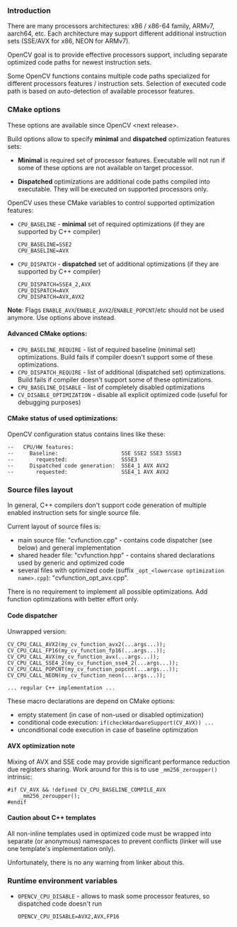 ### Introduction

There are many processors architectures: x86 / x86-64 family, ARMv7, aarch64, etc.
Each architecture may support different additional instruction sets (SSE/AVX for x86, NEON for ARMv7).

OpenCV goal is to provide effective processors support, including separate optimized code paths for newest instruction sets.

Some OpenCV functions contains multiple code paths specialized for different processors features / instruction sets.
Selection of executed code path is based on auto-detection of available processor features.

### CMake options

These options are available since OpenCV &lt;next release&gt;.

Build options allow to specify **minimal** and **dispatched** optimization features sets:

* **Minimal** is required set of processor features. Executable will not run if some of these options are not available on target processor.

* **Dispatched** optimizations are additional code paths compiled into executable. They will be executed on supported processors only.

OpenCV uses these CMake variables to control supported optimization features:

* `CPU_BASELINE` - **minimal** set of required optimizations (if they are supported by C++ compiler)
  ```
  CPU_BASELINE=SSE2
  CPU_BASELINE=AVX
  ```
* `CPU_DISPATCH` - **dispatched** set of additional optimizations (if they are supported by C++ compiler)
  ```
  CPU_DISPATCH=SSE4_2,AVX
  CPU_DISPATCH=AVX
  CPU_DISPATCH=AVX,AVX2
  ```

**Note**: Flags `ENABLE_AVX`/`ENABLE_AVX2`/`ENABLE_POPCNT`/etc should not be used anymore. Use options above instead.

#### Advanced CMake options:

* `CPU_BASELINE_REQUIRE` - list of required baseline (minimal set) optimizations. Build fails if compiler doesn't support some of these optimizations.
* `CPU_DISPATCH_REQUIRE` - list of additional (dispatched set) optimizations. Build fails if compiler doesn't support some of these optimizations.
* `CPU_BASELINE_DISABLE` - list of completely disabled optimizations
* `CV_DISABLE_OPTIMIZATION` - disable all explicit optimized code (useful for debugging purposes)

#### CMake status of used optimizations:

OpenCV configuration status contains lines like these:
```
--   CPU/HW features:
--     Baseline:                    SSE SSE2 SSE3 SSSE3
--       requested:                 SSSE3
--     Dispatched code generation:  SSE4_1 AVX AVX2
--       requested:                 SSE4_1 AVX AVX2
```

### Source files layout

In general, C++ compilers don't support code generation of multiple enabled instruction sets for single source file.

Current layout of source files is:

* main source file: "cvfunction.cpp" - contains code dispatcher (see below) and general implementation
* shared header file: "cvfunction.hpp" - contains shared declarations used by generic and optimized code
* several files with optimized code (suffix `_opt_<lowercase optimization name>.cpp`): "cvfunction_opt_avx.cpp".

There is no requirement to implement all possible optimizations. Add function optimizations with better effort only.

#### Code dispatcher

Unwrapped version:

```
CV_CPU_CALL_AVX2(my_cv_function_avx2(...args...));
CV_CPU_CALL_FP16(my_cv_function_fp16(...args...));
CV_CPU_CALL_AVX(my_cv_function_avx(...args...));
CV_CPU_CALL_SSE4_2(my_cv_function_sse4_2(...args...));
CV_CPU_CALL_POPCNT(my_cv_function_popcnt(...args...));
CV_CPU_CALL_NEON(my_cv_function_neon(...args...));

... regular C++ implementation ...
```

These macro declarations are depend on CMake options:

* empty statement (in case of non-used or disabled optimization)
* conditional code execution: `if(checkHardwareSupport(CV_AVX)) ...`
* unconditional code execution in case of baseline optimization

#### AVX optimization note

Mixing of AVX and SSE code may provide significant performance reduction due registers sharing. Work around for this is to use `_mm256_zeroupper()` intrinsic:

```
#if CV_AVX && !defined CV_CPU_BASELINE_COMPILE_AVX
    _mm256_zeroupper();
#endif
```

#### Caution about C++ templates

All non-inline templates used in optimized code must be wrapped into separate (or anonymous) namespaces to prevent conflicts (linker will use one template's implementation only).

Unfortunately, there is no any warning from linker about this.

### Runtime environment variables

* `OPENCV_CPU_DISABLE` - allows to mask some processor features, so dispatched code doesn't run
  ```
  OPENCV_CPU_DISABLE=AVX2,AVX,FP16
  ```
